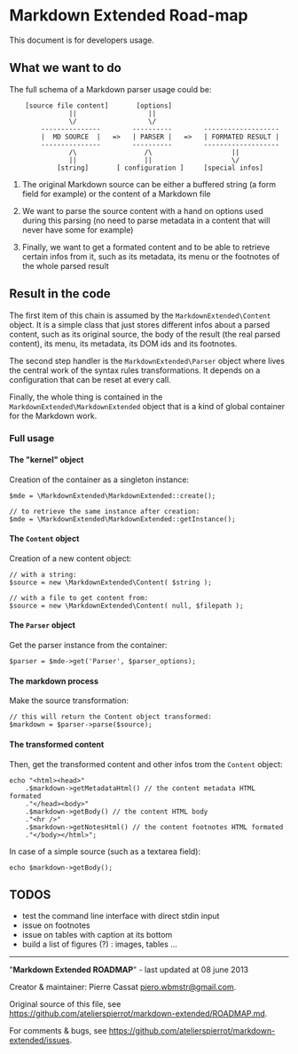 Markdown Extended Road-map
==========================

This document is for developers usage.


## What we want to do


The full schema of a Markdown parser usage could be:

        [source file content]       [options]    
                   ||                  ||
                   \/                  \/
            ---------------        ----------        -------------------
            |  MD SOURCE  |   =>   | PARSER |   =>   | FORMATED RESULT |
            ---------------        ----------        -------------------
                   /\                 /\                    ||
                   ||                 ||                    \/
                [string]       [ configuration ]     [special infos]

1.  The original Markdown source can be either a buffered string (a form field for example)
    or the content of a Markdown file

2.  We want to parse the source content with a hand on options used during this parsing
    (no need to parse metadata in a content that will never have some for example)

3.  Finally, we want to get a formated content and to be able to retrieve certain infos
    from it, such as its metadata, its menu or the footnotes of the whole parsed result

## Result in the code

The first item of this chain is assumed by the `MarkdownExtended\Content` object.
It is a simple class that just stores different infos about a parsed content, such as its 
original source, the body of the result (the real parsed content), its menu, its metadata, 
its DOM ids and its footnotes.

The second step handler is the `MarkdownExtended\Parser` object where lives the central work
of the syntax rules transformations. It depends on a configuration that can be reset at
every call.

Finally, the whole thing is contained in the `MarkdownExtended\MarkdownExtended` object
that is a kind of global container for the Markdown work.

### Full usage

#### The "kernel" object

Creation of the container as a singleton instance:

    $mde = \MarkdownExtended\MarkdownExtended::create();

    // to retrieve the same instance after creation:
    $mde = \MarkdownExtended\MarkdownExtended::getInstance();

#### The `Content` object

Creation of a new content object:

    // with a string:
    $source = new \MarkdownExtended\Content( $string );

    // with a file to get content from:
    $source = new \MarkdownExtended\Content( null, $filepath );

#### The `Parser` object

Get the parser instance from the container:

    $parser = $mde->get('Parser', $parser_options);    

#### The markdown process

Make the source transformation:

    // this will return the Content object transformed:
    $markdown = $parser->parse($source);

#### The transformed content

Then, get the transformed content and other infos trom the `Content` object:

    echo "<html><head>"
        .$markdown->getMetadataHtml() // the content metadata HTML formated
        ."</head><body>"
        .$markdown->getBody() // the content HTML body
        ."<hr />"
        .$markdown->getNotesHtml() // the content footnotes HTML formated
        ."</body></html>";

In case of a simple source (such as a textarea field):

    echo $markdown->getBody();

## TODOS

-   test the command line interface with direct stdin input
-   issue on footnotes
-   issue on tables with caption at its bottom
-   build a list of figures (?) : images, tables ...



----
"**Markdown Extended ROADMAP**" - last updated at 08 june 2013

Creator & maintainer: Pierre Cassat <piero.wbmstr@gmail.com>.

Original source of this file, see <https://github.com/atelierspierrot/markdown-extended/ROADMAP.md>.

For comments & bugs, see <https://github.com/atelierspierrot/markdown-extended/issues>.

